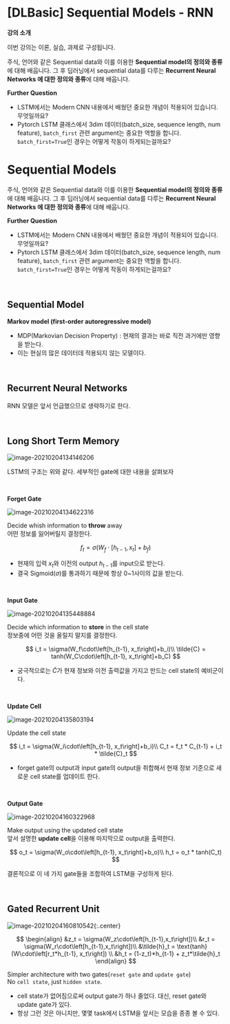 # [DLBasic] Sequential Models - RNN

**강의 소개**

이번 강의는 이론, 실습, 과제로 구성됩니다.

주식, 언어와 같은 Sequential data와 이를 이용한 **Sequential model의 정의와 종류**에 대해 배웁니다.
그 후 딥러닝에서 sequential data를 다루는 **Recurrent Neural Networks 에 대한 정의와 종류**에 대해 배웁니다.

 

 

**Further Question**

- LSTM에서는 Modern CNN 내용에서 배웠던 중요한 개념이 적용되어 있습니다. 무엇일까요?
- Pytorch LSTM 클래스에서 3dim 데이터(batch_size, sequence length, num feature), `batch_first` 관련 argument는 중요한 역할을 합니다. `batch_first=True`인 경우는 어떻게 작동이 하게되는걸까요?



# Sequential Models

주식, 언어와 같은 Sequential data와 이를 이용한 **Sequential model의 정의와 종류**에 대해 배웁니다. 그 후 딥러닝에서 sequential data를 다루는 **Recurrent Neural Networks 에 대한 정의와 종류**에 대해 배웁니다.

**Further Question**

- LSTM에서는 Modern CNN 내용에서 배웠던 중요한 개념이 적용되어 있습니다. 무엇일까요?
- Pytorch LSTM 클래스에서 3dim 데이터(batch_size, sequence length, num feature), `batch_first` 관련 argument는 중요한 역할을 합니다. `batch_first=True`인 경우는 어떻게 작동이 하게되는걸까요?

<br>



## Sequential Model

**Markov model (first-order autoregressive model)**

- MDP(Markovian Decision Property) : 현재의 결과는 바로 직전 과거에만 영향을 받는다.
- 이는 현실의 많은 데이터데 적용되지 않는 모델이다. 

<br>



## Recurrent Neural Networks

RNN 모델은 앞서 언급했으므로 생략하기로 한다.

<br>



## Long Short Term Memory

![image-20210204134146206](https://user-images.githubusercontent.com/38639633/106863071-5b5c2a00-670b-11eb-98c0-e1b1f0bd9991.png)

LSTM의 구조는 위와 같다.  세부적인 gate에 대한 내용을 살펴보자

<br>



**Forget Gate**

![image-20210204134622316](https://user-images.githubusercontent.com/38639633/106863073-5bf4c080-670b-11eb-91a4-a0f07c42e89f.png)

Decide whish information to **throw** away  
어떤 정보를 잃어버릴지 결정한다.   

$$
f_t = \sigma(W_f\cdot\left[h_{t-1}, x_t\right]+b_f)
$$

- 현재의 입력 $x_t$와 이전의 output $h_{t-1}$를 input으로 받는다. 
- 결국 Sigmoid($\sigma$)를 통과하기 때문에 항상 0~1사이의 값을 받는다. 

<br>



**Input Gate**

![image-20210204135448884](https://user-images.githubusercontent.com/38639633/106863074-5bf4c080-670b-11eb-8bf4-5b18d1fc9be0.png)

Decide which information to **store** in the cell state  
정보중에 어떤 것을 올릴지 말지를 결정한다.   

$$
i_t = \sigma(W_f\cdot\left[h_{t-1}, x_t\right]+b_i)\\
\tilde{C} = tanh(W_C\cdot\left[h_{t-1}, x_t\right]+b_C)
$$

- 궁극적으로는 $\tilde{C}$가 현재 정보와 이전 출력값을 가지고 만드는 cell state의 예비군이다.

<br>



**Update Cell**

![image-20210204135803194](https://user-images.githubusercontent.com/38639633/106863076-5c8d5700-670b-11eb-8621-4f81847a2db0.png)

Update the cell state  

$$
i_t = \sigma(W_i\cdot\left[h_{t-1}, x_t\right]+b_i)\\
C_t = f_t * C_{t-1} + i_t * \tilde{C}_t
$$

- forget gate의 output과 input gate의 output을 취합해서 현재 정보 기준으로 새로운 cell state를 업데이트 한다. 

<br>



**Output Gate**

![image-20210204160322968](https://user-images.githubusercontent.com/38639633/106863077-5c8d5700-670b-11eb-87a2-8659c11c45a7.png)

Make output using the updated cell state  
앞서 설명한 **update cell**을 이용해 마지막으로 output을 출력한다.   

$$
o_t = \sigma(W_o\cdot\left[h_{t-1}, x_t\right]+b_o)\\
h_t = o_t * tanh(C_t)
$$


결론적으로 이 네 가지 gate들을 조합하여 LSTM을 구성하게 된다. 

<br>



## Gated Recurrent Unit

![image-20210204160810542](https://user-images.githubusercontent.com/38639633/106863078-5d25ed80-670b-11eb-8be1-f0f0fc785874.png){:.center}

$$
\begin{align}
&z_t = \sigma(W_z\cdot\left[h_{t-1},x_t\right])\\
&r_t = \sigma(W_r\cdot\left[h_{t-1},x_t\right])\\
&\tilde{h}_t = \text{tanh}(W\cdot\left[r_t*h_{t-1}, x_t\right]) \\
&h_t = (1-z_t)*h_{t-1} + z_t*\tilde{h}_t
\end{align}
$$


Simpler architecture with two gates(`reset gate` and `update gate`)  
No `cell state`, just `hidden state`.

- cell state가 없어짐으로써 output gate가 하나 줄었다. 대신, reset gate와 update gate가 있다. 
- 항상 그런 것은 아니지만, 몇몇 task에서 LSTM을 앞서는 모습을 종종 볼 수 있다. 

<br>